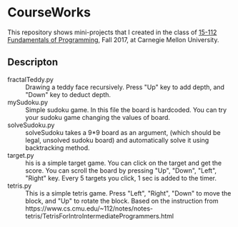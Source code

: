 # CourseWorks

This repository shows mini-projects that I created in the class of [15-112 Fundamentals of Programming](https://www.cs.cmu.edu/~112/), Fall 2017, at Carnegie Mellon University.

## Descripton
<dl>
	<dt>fractalTeddy.py</dt>
	<dd>Drawing a teddy face recursively. Press "Up" key to add depth, and "Down" key to deduct depth.</dd>
	<dt>mySudoku.py</dt>
	<dd>Simple sudoku game. In this file the board is hardcoded. You can try your sudoku game changing the values of board.</dd>
	<dt>solveSudoku.py</dt>
	<dd>solveSudoku takes a 9*9 board as an argument, (which should be legal, unsolved sudoku board) and automatically solve it using backtracking method.</dd>
	<dt>target.py</dt>
	<dd>his is a simple target game. You can click on the target and get the score. You can scroll the board by pressing "Up", "Down", "Left", "Right" key. Every 5 targets you click, 1 sec is added to the timer.</dd>
	<dt>tetris.py</dt>
	<dd>This is a simple tetris game. Press "Left", "Right", "Down" to move the block, and "Up" to rotate the block. Based on the instruction from https://www.cs.cmu.edu/~112/notes/notes-tetris/TetrisForIntroIntermediateProgrammers.html</dd>  
</dl>
